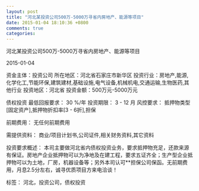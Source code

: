 ```yaml
---
layout: post
title: "河北某投资公司500万-5000万寻省内房地产、能源等项目"
date: 2015-01-04 18:10:36 +0800
comments: true
categories: 
---
```

河北某投资公司500万-5000万寻省内房地产、能源等项目



2015-01-04

资金主体：投资公司
所在地区：河北省石家庄市新华区
投资行业：房地产,能源,化学化工,节能环保,建筑建材,基础设施,电气设备,机械机电,交通运输,生物医药,其他行业
投资地区：河北省
投资金额：500万元-5000万元

债权投资
最低回报要求：
                            30 %/年
                                                                                投资期限：
                            3 - 12 月
                                                                                                                                        风控要求：
                            抵押物类型[固定资产],抵押物折扣率[3 - 6折],担保

前期费用：
无任何前期费用

需提供资料：
商业/项目计划书,公司证件,相关财务资料,其它资料

投资要求概述：
本司主要做河北省内债权投资业务，要求抵押物充足，还款来源有保证。房地产企业抵押物可以为净地及在建工程，要求五证齐全；生产型企业抵押物可以为土地，厂房，机器设备等；另外本司认可**担保公司保函。无前期费用，月息2.5分左右，诚寻优质项目方来电洽谈！

标签：
河北，投资公司，债权投资

